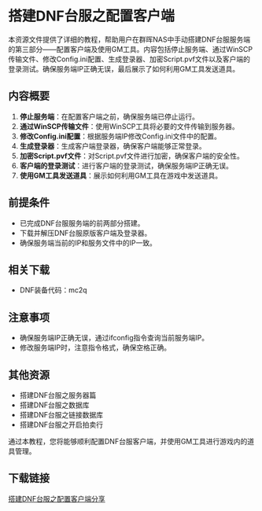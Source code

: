 # 搭建DNF台服之配置客户端

本资源文件提供了详细的教程，帮助用户在群晖NAS中手动搭建DNF台服服务端的第三部分——配置客户端及使用GM工具。内容包括停止服务端、通过WinSCP传输文件、修改Config.ini配置、生成登录器、加密Script.pvf文件以及客户端的登录测试。确保服务端IP正确无误，最后展示了如何利用GM工具发送道具。

## 内容概要

1. **停止服务端**：在配置客户端之前，确保服务端已停止运行。
2. **通过WinSCP传输文件**：使用WinSCP工具将必要的文件传输到服务器。
3. **修改Config.ini配置**：根据服务端IP修改Config.ini文件中的配置。
4. **生成登录器**：生成客户端登录器，确保客户端能够正常登录。
5. **加密Script.pvf文件**：对Script.pvf文件进行加密，确保客户端的安全性。
6. **客户端的登录测试**：进行客户端的登录测试，确保服务端IP正确无误。
7. **使用GM工具发送道具**：展示如何利用GM工具在游戏中发送道具。

## 前提条件

- 已完成DNF台服服务端的前两部分搭建。
- 下载并解压DNF台服原版客户端及登录器。
- 确保服务端当前的IP和服务文件中的IP一致。

## 相关下载

- DNF装备代码：mc2q

## 注意事项

- 确保服务端IP正确无误，通过ifconfig指令查询当前服务端IP。
- 修改服务端IP时，注意指令格式，确保空格正确。

## 其他资源

- 搭建DNF台服之服务器篇
- 搭建DNF台服之数据库
- 搭建DNF台服之链接数据库
- 搭建DNF台服之开启拍卖行

通过本教程，您将能够顺利配置DNF台服客户端，并使用GM工具进行游戏内的道具管理。

## 下载链接

[搭建DNF台服之配置客户端分享](https://pan.quark.cn/s/b9e2037b8728)